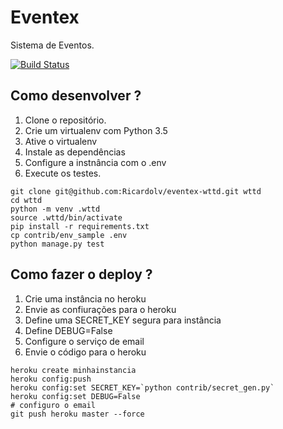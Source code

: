# Eventex

Sistema de Eventos.

[![Build Status](https://travis-ci.org/Ricardolv/eventex-wttd.svg?branch=master)](https://travis-ci.org/Ricardolv/eventex-wttd)

## Como desenvolver ?

1. Clone o repositório.
2. Crie um virtualenv com Python 3.5
3. Ative o virtualenv
4. Instale as dependências
5. Configure a instnância com o .env
6. Execute os testes.

```console
git clone git@github.com:Ricardolv/eventex-wttd.git wttd
cd wttd
python -m venv .wttd
source .wttd/bin/activate
pip install -r requirements.txt
cp contrib/env_sample .env
python manage.py test
```

## Como fazer o deploy ?

1. Crie uma instância no heroku
2. Envie as confiurações para o heroku 
3. Define uma SECRET_KEY segura para instância
4. Define DEBUG=False
5. Configure o serviço de email
6. Envie o código para o heroku

```console
heroku create minhainstancia
heroku config:push
heroku config:set SECRET_KEY=`python contrib/secret_gen.py`
heroku config:set DEBUG=False
# configuro o email
git push heroku master --force
```
